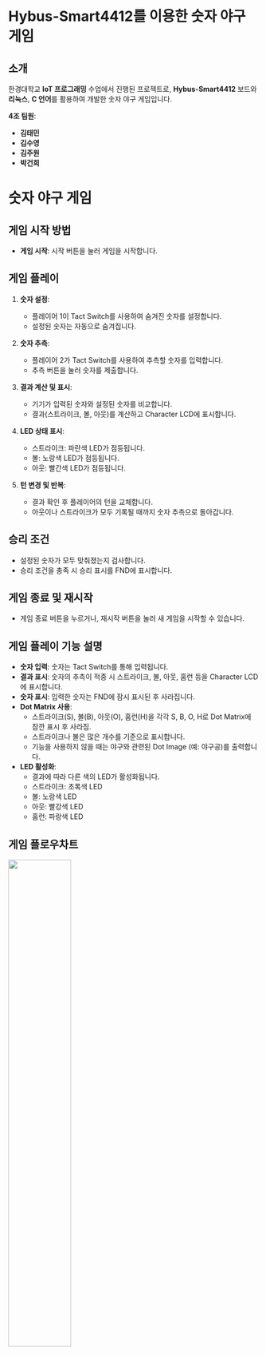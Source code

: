 # Hybus-Smart4412를 이용한 숫자 야구 게임

## 소개
한경대학교 **IoT 프로그래밍** 수업에서 진행된 프로젝트로, **Hybus-Smart4412** 보드와 **리눅스**, **C 언어**를 활용하여 개발한 숫자 야구 게임입니다.

**4조 팀원**:
- **김태민**
- **김수영**
- **김주원**
- **박건희**

  
# 숫자 야구 게임

## 게임 시작 방법
- **게임 시작**: 시작 버튼을 눌러 게임을 시작합니다.

## 게임 플레이
1. **숫자 설정**:
   - 플레이어 1이 Tact Switch를 사용하여 숨겨진 숫자를 설정합니다.
   - 설정된 숫자는 자동으로 숨겨집니다.

2. **숫자 추측**:
   - 플레이어 2가 Tact Switch를 사용하여 추측할 숫자를 입력합니다.
   - 추측 버튼을 눌러 숫자를 제출합니다.

3. **결과 계산 및 표시**:
   - 기기가 입력된 숫자와 설정된 숫자를 비교합니다.
   - 결과(스트라이크, 볼, 아웃)를 계산하고 Character LCD에 표시합니다.

4. **LED 상태 표시**:
   - 스트라이크: 파란색 LED가 점등됩니다.
   - 볼: 노랑색 LED가 점등됩니다.
   - 아웃: 빨간색 LED가 점등됩니다.

5. **턴 변경 및 반복**:
   - 결과 확인 후 플레이어의 턴을 교체합니다.
   - 아웃이나 스트라이크가 모두 기록될 때까지 숫자 추측으로 돌아갑니다.

## 승리 조건
- 설정된 숫자가 모두 맞춰졌는지 검사합니다.
- 승리 조건을 충족 시 승리 표시를 FND에 표시합니다.

## 게임 종료 및 재시작
- 게임 종료 버튼을 누르거나, 재시작 버튼을 눌러 새 게임을 시작할 수 있습니다.

## 게임 플레이 기능 설명

- **숫자 입력**: 숫자는 Tact Switch를 통해 입력됩니다.
- **결과 표시**: 숫자의 추측이 적중 시 스트라이크, 볼, 아웃, 홈런 등을 Character LCD에 표시합니다.
- **숫자 표시**: 입력한 숫자는 FND에 잠시 표시된 후 사라집니다.
- **Dot Matrix 사용**:
  - 스트라이크(S), 볼(B), 아웃(O), 홈런(H)을 각각 S, B, O, H로 Dot Matrix에 잠깐 표시 후 사라짐.
  - 스트라이크나 볼은 많은 개수를 기준으로 표시합니다.
  - 기능을 사용하지 않을 때는 야구와 관련된 Dot Image (예: 야구공)를 출력합니다.
- **LED 활성화**:
  - 결과에 따라 다른 색의 LED가 활성화됩니다.
  - 스트라이크: 초록색 LED
  - 볼: 노랑색 LED
  - 아웃: 빨강색 LED
  - 홈런: 파랑색 LED


## 게임 플로우차트
<img src="https://github.com/teitow/IoT_programming/blob/main/image/%EC%88%AB%EC%9E%90%EC%95%BC%EA%B5%AC%EA%B2%8C%EC%9E%84%ED%94%8C%EB%A1%9C%EC%9A%B0%EC%B0%A8%ED%8A%B8.drawio.png" width="50%" height="50%">


